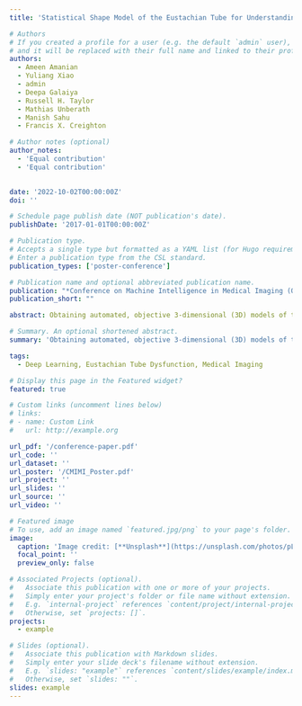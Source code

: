 ```yaml
---
title: 'Statistical Shape Model of the Eustachian Tube for Understanding and Managing Eustachian Tube Dysfunction'

# Authors
# If you created a profile for a user (e.g. the default `admin` user), write the username (folder name) here
# and it will be replaced with their full name and linked to their profile.
authors:
  - Ameen Amanian
  - Yuliang Xiao
  - admin
  - Deepa Galaiya
  - Russell H. Taylor
  - Mathias Unberath
  - Manish Sahu
  - Francis X. Creighton

# Author notes (optional)
author_notes: 
  - 'Equal contribution'
  - 'Equal contribution'
  

date: '2022-10-02T00:00:00Z'
doi: ''

# Schedule page publish date (NOT publication's date).
publishDate: '2017-01-01T00:00:00Z'

# Publication type.
# Accepts a single type but formatted as a YAML list (for Hugo requirements).
# Enter a publication type from the CSL standard.
publication_types: ['poster-conference']

# Publication name and optional abbreviated publication name.
publication: "*Conference on Machine Intelligence in Medical Imaging (Oral)*"
publication_short: ""

abstract: Obtaining automated, objective 3-dimensional (3D) models of the Eustachian tube (ET) and the internal carotid artery (ICA) from computed tomography (CT) scans could provide useful navigational and diagnostic information for ET pathologies and interventions. We aim to develop a deep learning (DL) pipeline to automatically segment the ET and ICA and use these segmentations to compute distances between these structures. From a database of 30 CT scans, 60 ET and ICA pairs were manually segmented and used to train an nnU-Net model, a DL segmentation framework. These segmentations were also used to develop a quantitative tool to capture the magnitude and location of the minimum distance point (MDP) between ET and ICA. Performance metrics for the nnU-Net automated segmentations were calculated via the average Hausdorff distance (AHD) and dice similarity coefficient (DSC). The AHD for the ET and ICA were 0.922 and 0.246 mm, respectively. Similarly, the DSC values for the ET and ICA were 0.578 and 0.884. The mean MDP from ET to ICA in the cartilaginous region was 2.6 mm (0.7-5.3 mm) and was located on average 1.9 mm caudal from the bony cartilaginous junction. This study describes the first end-to-end DL pipeline for automated ET and ICA segmentation and analyzes distances between these structures. In addition to helping to ensure the safe selection of patients for ET dilation, this method can facilitate large-scale studies exploring the relationship between ET pathologies and the 3D shape of the ET.

# Summary. An optional shortened abstract.
summary: 'Obtaining automated, objective 3-dimensional (3D) models of the Eustachian tube (ET) and the internal carotid artery (ICA) from computed tomography (CT) scans could provide useful navigational and diagnostic information for ET pathologies and interventions. We aim to develop a deep learning (DL) pipeline to automatically segment the ET and ICA and use these segmentations to compute distances between these structures.'

tags:
  - Deep Learning, Eustachian Tube Dysfunction, Medical Imaging

# Display this page in the Featured widget?
featured: true

# Custom links (uncomment lines below)
# links:
# - name: Custom Link
#   url: http://example.org

url_pdf: '/conference-paper.pdf'
url_code: ''
url_dataset: ''
url_poster: '/CMIMI_Poster.pdf'
url_project: ''
url_slides: ''
url_source: ''
url_video: ''

# Featured image
# To use, add an image named `featured.jpg/png` to your page's folder.
image:
  caption: 'Image credit: [**Unsplash**](https://unsplash.com/photos/pLCdAaMFLTE)'
  focal_point: ''
  preview_only: false

# Associated Projects (optional).
#   Associate this publication with one or more of your projects.
#   Simply enter your project's folder or file name without extension.
#   E.g. `internal-project` references `content/project/internal-project/index.md`.
#   Otherwise, set `projects: []`.
projects:
  - example

# Slides (optional).
#   Associate this publication with Markdown slides.
#   Simply enter your slide deck's filename without extension.
#   E.g. `slides: "example"` references `content/slides/example/index.md`.
#   Otherwise, set `slides: ""`.
slides: example
---
```



